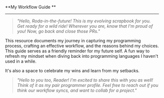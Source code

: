 **My Workflow Guide **
<hr/>

<blockquote><i>"Hello, Roda-in-the-future! This is my evolving scrapbook for you. Get ready for a wild ride! Wherever you are, know that I'm proud of you! Now, go back and close those PRs." </i></blockquote>


<p> This resource documents my journey in capturing my programming process, crafting an effective workflow, and the reasons behind my choices. This guide serves as a friendly reminder for my future self. A fun way to refresh my mindset when diving back into programming languages I haven't used in a while.</p>

<p> It's also a space to celebrate my wins and learn from my setbacks.</p> 


<blockquote><i>"Hello to you too, Reader! I'm excited to share this with you as well! Think of it as my pair programmer profile. Feel free to reach out if you think our workflow syncs, and want to collab for a project."</i></blockquote>
